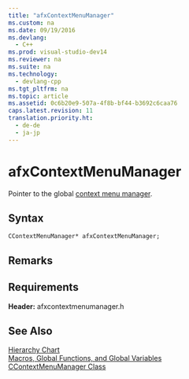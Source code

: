 ```yaml
---
title: "afxContextMenuManager"
ms.custom: na
ms.date: 09/19/2016
ms.devlang: 
  - C++
ms.prod: visual-studio-dev14
ms.reviewer: na
ms.suite: na
ms.technology: 
  - devlang-cpp
ms.tgt_pltfrm: na
ms.topic: article
ms.assetid: 0c6b20e9-507a-4f8b-bf44-b3692c6caa76
caps.latest.revision: 11
translation.priority.ht: 
  - de-de
  - ja-jp
---
```

# afxContextMenuManager
Pointer to the global [context menu manager](../vs140/CContextMenuManager-Class.md).  
  
## Syntax  
  
```  
CContextMenuManager* afxContextMenuManager;  
```  
  
## Remarks  
  
## Requirements  
 **Header:** afxcontextmenumanager.h  
  
## See Also  
 [Hierarchy Chart](../vs140/Hierarchy-Chart.md)   
 [Macros, Global Functions, and Global Variables](../vs140/Macros--Global-Functions--and-Global-Variables.md)   
 [CContextMenuManager Class](../vs140/CContextMenuManager-Class.md)